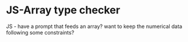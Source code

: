 # JS-Array type checker
JS - have a prompt that feeds an array? want to keep the numerical data following some constraints?
